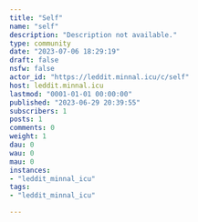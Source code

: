 ```yaml
---
title: "Self" 
name: "self"
description: "Description not available."
type: community
date: "2023-07-06 18:29:19"
draft: false
nsfw: false
actor_id: "https://leddit.minnal.icu/c/self"
host: leddit.minnal.icu
lastmod: "0001-01-01 00:00:00"
published: "2023-06-29 20:39:55"
subscribers: 1
posts: 1
comments: 0
weight: 1
dau: 0
wau: 0
mau: 0
instances:
- "leddit_minnal_icu"
tags: 
- "leddit_minnal_icu"

---
```

